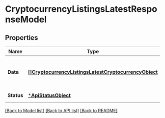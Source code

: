 # CryptocurrencyListingsLatestResponseModel

## Properties
Name | Type | Description | Notes
------------ | ------------- | ------------- | -------------
**Data** | [**[]CryptocurrencyListingsLatestCryptocurrencyObject**](cryptocurrency-listings-latest-cryptocurrency-object.md) | Array of cryptocurrency objects matching the list options. | [default to null]
**Status** | [***ApiStatusObject**](api-status-object.md) |  | [default to null]

[[Back to Model list]](../README.md#documentation-for-models) [[Back to API list]](../README.md#documentation-for-api-endpoints) [[Back to README]](../README.md)

